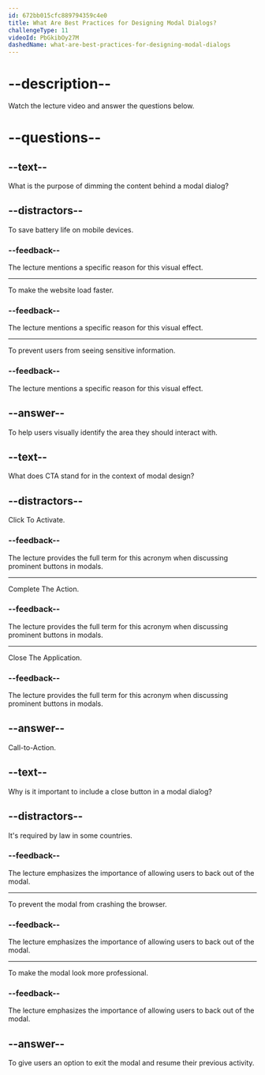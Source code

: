 ```yaml
---
id: 672bb015cfc889794359c4e0
title: What Are Best Practices for Designing Modal Dialogs?
challengeType: 11
videoId: PbGkibOy27M
dashedName: what-are-best-practices-for-designing-modal-dialogs
---
```


# --description--

Watch the lecture video and answer the questions below.

# --questions--

## --text--

What is the purpose of dimming the content behind a modal dialog?

## --distractors--

To save battery life on mobile devices.

### --feedback--

The lecture mentions a specific reason for this visual effect.

---

To make the website load faster.

### --feedback--

The lecture mentions a specific reason for this visual effect.

---

To prevent users from seeing sensitive information.

### --feedback--

The lecture mentions a specific reason for this visual effect.

## --answer--

To help users visually identify the area they should interact with.

## --text--

What does CTA stand for in the context of modal design?

## --distractors--

Click To Activate.

### --feedback--

The lecture provides the full term for this acronym when discussing prominent buttons in modals.

---

Complete The Action.

### --feedback--

The lecture provides the full term for this acronym when discussing prominent buttons in modals.

---

Close The Application.

### --feedback--

The lecture provides the full term for this acronym when discussing prominent buttons in modals.

## --answer--

Call-to-Action.

## --text--

Why is it important to include a close button in a modal dialog?

## --distractors--

It's required by law in some countries.

### --feedback--

The lecture emphasizes the importance of allowing users to back out of the modal.

---

To prevent the modal from crashing the browser.

### --feedback--

The lecture emphasizes the importance of allowing users to back out of the modal.

---

To make the modal look more professional.

### --feedback--

The lecture emphasizes the importance of allowing users to back out of the modal.

## --answer--

To give users an option to exit the modal and resume their previous activity.

